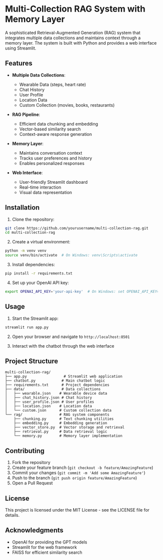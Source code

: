 # Multi-Collection RAG System with Memory Layer

A sophisticated Retrieval-Augmented Generation (RAG) system that integrates multiple data collections and maintains context through a memory layer. The system is built with Python and provides a web interface using Streamlit.

## Features

- **Multiple Data Collections**:
  - Wearable Data (steps, heart rate)
  - Chat History
  - User Profile
  - Location Data
  - Custom Collection (movies, books, restaurants)

- **RAG Pipeline**:
  - Efficient data chunking and embedding
  - Vector-based similarity search
  - Context-aware response generation

- **Memory Layer**:
  - Maintains conversation context
  - Tracks user preferences and history
  - Enables personalized responses

- **Web Interface**:
  - User-friendly Streamlit dashboard
  - Real-time interaction
  - Visual data representation

## Installation

1. Clone the repository:
```bash
git clone https://github.com/yourusername/multi-collection-rag.git
cd multi-collection-rag
```

2. Create a virtual environment:
```bash
python -m venv venv
source venv/bin/activate  # On Windows: venv\Scripts\activate
```

3. Install dependencies:
```bash
pip install -r requirements.txt
```

4. Set up your OpenAI API key:
```bash
export OPENAI_API_KEY='your-api-key'  # On Windows: set OPENAI_API_KEY=your-api-key
```

## Usage

1. Start the Streamlit app:
```bash
streamlit run app.py
```

2. Open your browser and navigate to `http://localhost:8501`

3. Interact with the chatbot through the web interface

## Project Structure

```
multi-collection-rag/
├── app.py                 # Streamlit web application
├── chatbot.py            # Main chatbot logic
├── requirements.txt      # Project dependencies
├── data/                 # Data collections
│   ├── wearable.json    # Wearable device data
│   ├── chat_history.json # Chat history
│   ├── user_profile.json # User profiles
│   ├── location.json    # Location data
│   └── custom.json      # Custom collection data
└── rag/                 # RAG system components
    ├── chunking.py      # Text chunking utilities
    ├── embedding.py     # Embedding generation
    ├── vector_store.py  # Vector storage and retrieval
    ├── retrieval.py     # Data retrieval logic
    └── memory.py        # Memory layer implementation
```

## Contributing

1. Fork the repository
2. Create your feature branch (`git checkout -b feature/AmazingFeature`)
3. Commit your changes (`git commit -m 'Add some AmazingFeature'`)
4. Push to the branch (`git push origin feature/AmazingFeature`)
5. Open a Pull Request

## License

This project is licensed under the MIT License - see the LICENSE file for details.

## Acknowledgments

- OpenAI for providing the GPT models
- Streamlit for the web framework
- FAISS for efficient similarity search 